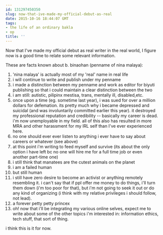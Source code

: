 ```yaml
---
id: 131297450350
slug: now-that-ive-made-my-official-debut-as-real
date: 2015-10-16 18:44:07 GMT
tags:
- the life of an ordinary bakla
- op
title: ''
---
```

Now that I've made my official debut as real writer in the real world, I figure now is a good time to relate some relevant information.

These are facts known about b. binaohan (penname of nina malaya):

1. 'nina malaya' is actually most of my 'real' name in real life
2. i will continue to write and publish under my penname
3. i made a distinction between my penname and work as editor for biyuti publishing so that i could maintain a clear distinction between the two
4. i am still: autistic, pilipinx mestisa, trans, mentally ill, disabled,etc.
5. once upon a time (eg. sometime last year), i was sued for over a million dollars for defemation. its pretty much why i became depressed and suicidal (and was involuntarily committed earlier this year). it destroyed my professional reputation and credibility -- basically my career is dead. i'm now unemployable in my field. all of this also has resulted in more MRA and other harassment for my IRL self than I've ever experienced here.
6. no one should ever ever listen to anything i ever have to say about careers or whatever (see above)
7. at this point i'm writing to feed myself and survive (its about the only option i have left bc no one will hire me for a full time job or even another part-time one)
8. i still think that manatees are the cutest animals on the planet
9. i am a failed human
10. but still human
11. i still have zero desire to become an activist or anything remotely resembling it. i can't say that if ppl offer me money to do things, i'll turn them down (i'm too poor for that), but i'm not going to seek it out or do any kind of organizing (i think with my relative privileges i should follow, not lead).
12. a forever petty petty princex
13. oh! now that i'll be integrating my various online selves, expect me to write about some of the other topics i'm interested in: information ethics, tech stuff, that sort of thing.

i think this is it for now.